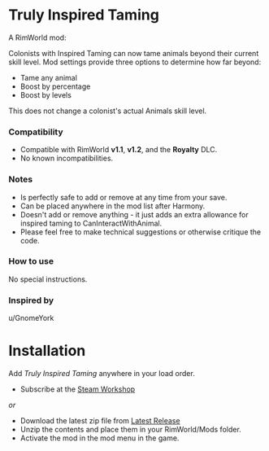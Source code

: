 # Truly Inspired Taming
A RimWorld mod:

Colonists with Inspired Taming can now tame animals beyond their current skill level.
Mod settings provide three options to determine how far beyond:
- Tame any animal
- Boost by percentage
- Boost by levels

This does not change a colonist's actual Animals skill level.

### Compatibility
- Compatible with RimWorld **v1.1**, **v1.2**, and the **Royalty** DLC.
- No known incompatibilities.

### Notes
- Is perfectly safe to add or remove at any time from your save.
- Can be placed anywhere in the mod list after Harmony.
- Doesn't add or remove anything - it just adds an extra allowance for inspired taming to CanInteractWithAnimal.
- Please feel free to make technical suggestions or otherwise critique the code.

### How to use
No special instructions.

### Inspired by
u/GnomeYork

# Installation
Add _Truly Inspired Taming_ anywhere in your load order.
- Subscribe at the [Steam Workshop](https://steamcommunity.com/sharedfiles/filedetails/?id=2074830225)

 _or_

- Download the latest zip file from [Latest Release](https://github.com/okradonkey/TrulyInspiredTaming/releases)
- Unzip the contents and place them in your RimWorld/Mods folder.
- Activate the mod in the mod menu in the game.
